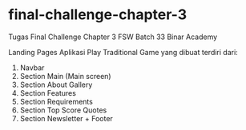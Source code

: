 # final-challenge-chapter-3
Tugas Final Challenge Chapter 3 FSW Batch 33 Binar Academy

Landing Pages Aplikasi Play Traditional Game yang dibuat terdiri dari:
1. Navbar
2. Section Main (Main screen)
3. Section About Gallery
4. Section Features
5. Section Requirements
6. Section Top Score Quotes
7. Section Newsletter + Footer

